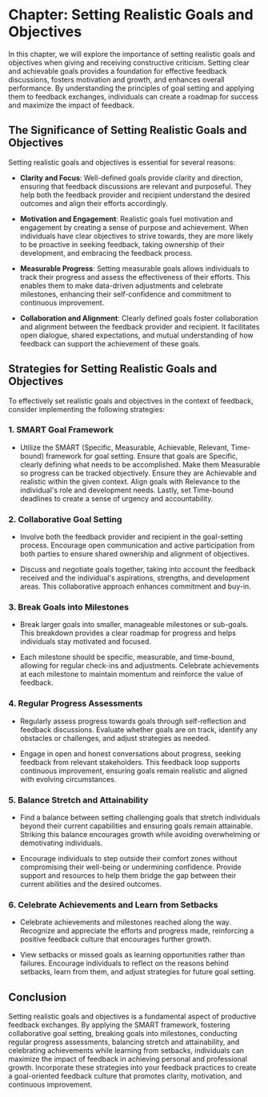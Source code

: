 Chapter: Setting Realistic Goals and Objectives
===============================================

In this chapter, we will explore the importance of setting realistic goals and objectives when giving and receiving constructive criticism. Setting clear and achievable goals provides a foundation for effective feedback discussions, fosters motivation and growth, and enhances overall performance. By understanding the principles of goal setting and applying them to feedback exchanges, individuals can create a roadmap for success and maximize the impact of feedback.

The Significance of Setting Realistic Goals and Objectives
----------------------------------------------------------

Setting realistic goals and objectives is essential for several reasons:

* **Clarity and Focus**: Well-defined goals provide clarity and direction, ensuring that feedback discussions are relevant and purposeful. They help both the feedback provider and recipient understand the desired outcomes and align their efforts accordingly.

* **Motivation and Engagement**: Realistic goals fuel motivation and engagement by creating a sense of purpose and achievement. When individuals have clear objectives to strive towards, they are more likely to be proactive in seeking feedback, taking ownership of their development, and embracing the feedback process.

* **Measurable Progress**: Setting measurable goals allows individuals to track their progress and assess the effectiveness of their efforts. This enables them to make data-driven adjustments and celebrate milestones, enhancing their self-confidence and commitment to continuous improvement.

* **Collaboration and Alignment**: Clearly defined goals foster collaboration and alignment between the feedback provider and recipient. It facilitates open dialogue, shared expectations, and mutual understanding of how feedback can support the achievement of these goals.

Strategies for Setting Realistic Goals and Objectives
-----------------------------------------------------

To effectively set realistic goals and objectives in the context of feedback, consider implementing the following strategies:

### 1. **SMART Goal Framework**

* Utilize the SMART (Specific, Measurable, Achievable, Relevant, Time-bound) framework for goal setting. Ensure that goals are Specific, clearly defining what needs to be accomplished. Make them Measurable so progress can be tracked objectively. Ensure they are Achievable and realistic within the given context. Align goals with Relevance to the individual's role and development needs. Lastly, set Time-bound deadlines to create a sense of urgency and accountability.

### 2. **Collaborative Goal Setting**

* Involve both the feedback provider and recipient in the goal-setting process. Encourage open communication and active participation from both parties to ensure shared ownership and alignment of objectives.

* Discuss and negotiate goals together, taking into account the feedback received and the individual's aspirations, strengths, and development areas. This collaborative approach enhances commitment and buy-in.

### 3. **Break Goals into Milestones**

* Break larger goals into smaller, manageable milestones or sub-goals. This breakdown provides a clear roadmap for progress and helps individuals stay motivated and focused.

* Each milestone should be specific, measurable, and time-bound, allowing for regular check-ins and adjustments. Celebrate achievements at each milestone to maintain momentum and reinforce the value of feedback.

### 4. **Regular Progress Assessments**

* Regularly assess progress towards goals through self-reflection and feedback discussions. Evaluate whether goals are on track, identify any obstacles or challenges, and adjust strategies as needed.

* Engage in open and honest conversations about progress, seeking feedback from relevant stakeholders. This feedback loop supports continuous improvement, ensuring goals remain realistic and aligned with evolving circumstances.

### 5. **Balance Stretch and Attainability**

* Find a balance between setting challenging goals that stretch individuals beyond their current capabilities and ensuring goals remain attainable. Striking this balance encourages growth while avoiding overwhelming or demotivating individuals.

* Encourage individuals to step outside their comfort zones without compromising their well-being or undermining confidence. Provide support and resources to help them bridge the gap between their current abilities and the desired outcomes.

### 6. **Celebrate Achievements and Learn from Setbacks**

* Celebrate achievements and milestones reached along the way. Recognize and appreciate the efforts and progress made, reinforcing a positive feedback culture that encourages further growth.

* View setbacks or missed goals as learning opportunities rather than failures. Encourage individuals to reflect on the reasons behind setbacks, learn from them, and adjust strategies for future goal setting.

Conclusion
----------

Setting realistic goals and objectives is a fundamental aspect of productive feedback exchanges. By applying the SMART framework, fostering collaborative goal setting, breaking goals into milestones, conducting regular progress assessments, balancing stretch and attainability, and celebrating achievements while learning from setbacks, individuals can maximize the impact of feedback in achieving personal and professional growth. Incorporate these strategies into your feedback practices to create a goal-oriented feedback culture that promotes clarity, motivation, and continuous improvement.
